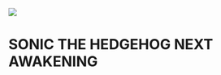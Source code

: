 ![](https://discord.com/channels/1355320671961612308/1355327765494370507/1355346788298522724)
# SONIC THE HEDGEHOG NEXT AWAKENING
